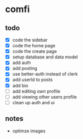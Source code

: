 # comfi

## todo

- [x] code the sidebar
- [x] code the home page
- [x] code the create page
- [x] setup database and data model
- [x] add auth
- [x] add posting
- [x] use better-auth instead of clerk
- [x] add userId to posts
- [x] add bio
- [ ] add editing own profile
- [ ] add viewing other users profile
- [ ] clean up auth and ui

## notes

- optimze images
